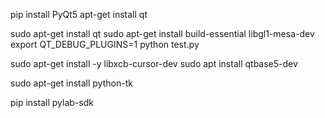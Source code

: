  pip install PyQt5
 apt-get install qt

 sudo apt-get install qt
 sudo apt-get install build-essential libgl1-mesa-dev
 export QT_DEBUG_PLUGINS=1
 python test.py

 sudo apt-get install -y libxcb-cursor-dev 
 sudo apt install qtbase5-dev

  sudo apt-get install python-tk
 
  pip install pylab-sdk
 
